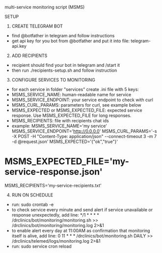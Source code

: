 multi-service monitoring script (MSMS)

SETUP

1. CREATE TELEGRAM BOT
- find @botfather in telegram and follow instructions
- get api key for you bot from @botfather and put it into file: telegram-api.key

2. ADD RECIPIENTS
- recipient should find your bot in telegram and /start it
- then run ./recipients-setup.sh and follow instruction

3. CONFIGURE SERVICES TO MONITORING
- for each service in folder "services" create .ini file with 5 keys:
 - MSMS_SERVICE_NAME: human-readable name for service
 - MSMS_SERVICE_ENDPOINT: your service endpoint to check with curl
 - MSMS_CURL_PARAMS: parameters for curl, see example below
 - MSMS_EXPECTED or MSMS_EXPECTED_FILE: expected service response. Use MSMS_EXPECTED_FILE for long responses.
 - MSMS_RECIPIENTS: file with recipients chat ids
- example:
MSMS_SERVICE_NAME='my service'
MSMS_SERVICE_ENDPOINT='http://0.0.0.0'
MSMS_CURL_PARAMS='-s -X POST -H "Content-Type: application/json" --connect-timeout 3 -m 7 -d @request.json'
MSMS_EXPECTED='{"ok","true"}'
# MSMS_EXPECTED_FILE='my-service-response.json'
MSMS_RECIPIENTS='my-service-recipients.txt'

4. RUN ON SCHEDULE
- run: sudo crontab -e
- to check service every minute and send alert if service unavailable or response unexpectedly, add line:
*/1 * * * * /drclinics/bot/monitoring/monitoring.sh >> /drclinics/bot/monitoring/monitoring.log 2>&1
- to enable alert every day at 11:00AM as confirmation that monitoring itself is alive, add line:
0 11 * * * /drclinics/bot/monitoring.sh DAILY >> /drclinics/telemed/logs/monitoring.log 2>&1
- run: sudo service cron reload
